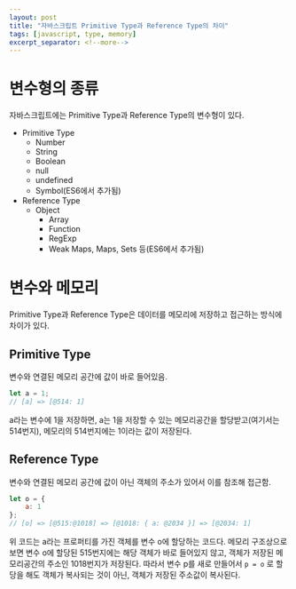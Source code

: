 ```yaml
---
layout: post
title: "자바스크립트 Primitive Type과 Reference Type의 차이"
tags: [javascript, type, memory]
excerpt_separator: <!--more-->
---
```


# 변수형의 종류
자바스크립트에는 Primitive Type과 Reference Type의 변수형이 있다.

- Primitive Type
    - Number
    - String
    - Boolean
    - null
    - undefined
    - Symbol(ES6에서 추가됨)
- Reference Type
    - Object
        - Array
        - Function
        - RegExp
        - Weak Maps, Maps, Sets 등(ES6에서 추가됨)
        
# 변수와 메모리
Primitive Type과 Reference Type은 데이터를 메모리에 저장하고 접근하는 방식에 차이가 있다.

## Primitive Type
변수와 연결된 메모리 공간에 값이 바로 들어있음.

```javascript
let a = 1;
// [a] => [@514: 1]
```

a라는 변수에 1을 저장하면, a는 1을 저장할 수 있는 메모리공간을 할당받고(여기서는 514번지), 메모리의 514번지에는 1이라는 값이 저장된다. 

## Reference Type
변수와 연결된 메모리 공간에 값이 아닌 객체의 주소가 있어서 이를 참조해 접근함.

```javascript
let o = {
    a: 1
};
// [o] => [@515:@1018] => [@1018: { a: @2034 }] => [@2034: 1]
```

위 코드는 a라는 프로퍼티를 가진 객체를 변수 o에 할당하는 코드다. 메모리 구조상으로 보면 변수 o에 할당된 515번지에는 해당 객체가 바로 들어있지 않고, 객체가 저장된 메모리공간의 주소인 1018번지가 저장된다. 따라서 변수 p를 새로 만들어서 `p = o` 로 할당을 해도 객체가 복사되는 것이 아닌, 객체가 저장된 주소값이 복사된다. 
